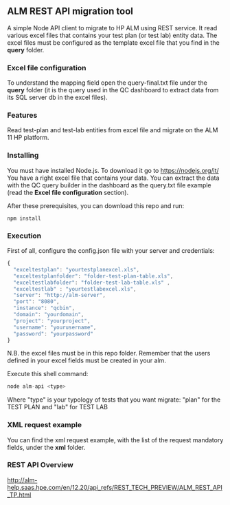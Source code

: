 ## ALM REST API migration tool

A simple Node API client to migrate to HP ALM using REST service.
It read various excel files that contains your test plan (or test lab) entity data.
The excel files must be configured as the template excel file that you find in the **query** folder.

### Excel file configuration

To understand the mapping field open the query-final.txt file under the **query** folder (it is the query used in the QC dashboard to extract data from its SQL server db in the excel files).

### Features
Read test-plan and test-lab entities from excel file and migrate on the ALM 11 HP platform.

### Installing
You must have installed Node.js. To download it go to https://nodejs.org/it/
You have a right excel file that contains your data.
You can extract the data with the QC query builder in the dashboard as the query.txt file example (read the **Excel file configuration** section).

After these prerequisites, you can download this repo and run:

```
npm install
```

### Execution

First of all, configure the config.json file with your server and credentials:

```javaScript
{
  "exceltestplan": "yourtestplanexcel.xls",
  "exceltestplanfolder": "folder-test-plan-table.xls",
  "exceltestlabfolder": "folder-test-lab-table.xls" ,
  "exceltestlab" : "yourtestlabexcel.xls",
  "server": "http://alm-server",
  "port": "8080",
  "instance": "qcbin",
  "domain": "yourdomain",
  "project": "yourproject",
  "username": "yourusername",
  "password": "yourpassword"
}
```
N.B. the excel files must be in this repo folder.
Remember that the users defined in your excel fields must be created in your alm.

Execute this shell command:

```javaScript
node alm-api <type>
```
Where "type" is your typology of tests that you want migrate: "plan" for the TEST PLAN and "lab" for TEST LAB

### XML request example
You can find the xml request example, with the list of the request mandatory fields, under the **xml** folder.

### REST API Overview
http://alm-help.saas.hpe.com/en/12.20/api_refs/REST_TECH_PREVIEW/ALM_REST_API_TP.html




